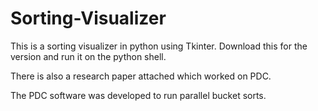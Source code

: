 # Sorting-Visualizer
This is a sorting visualizer in python using Tkinter.
Download this for the version and run it on the python shell.

There is also a research paper attached which worked on PDC.

The PDC software was developed to run parallel bucket sorts.
